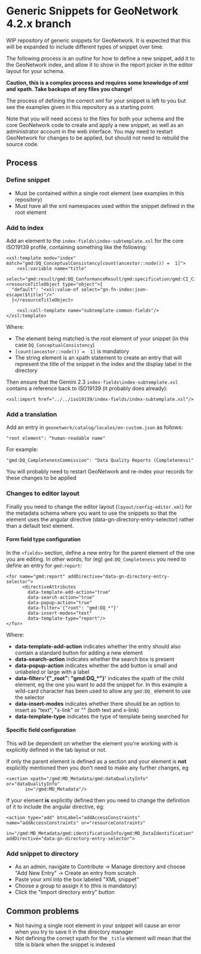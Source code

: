 # Generic Snippets for GeoNetwork 4.2.x branch

WIP repository of generic snippets for GeoNetwork. It is expected that this will be expanded to include different types of snippet over time.

The following process is an outline for how to define a new snippet, add it to the GeoNetwork index, and allow it to show in the report picker in the editor layout for your schema. 

**Caution, this is a complex process and requires some knowledge of xml and xpath. Take backups of any files you change!**

The process of defining the correct xml for your snippet is left to you but see the examples given in this repository as a starting point.

Note that you will need access to the files for both your schema and the core GeoNetwork code to create and apply a new snippet, as well as an administrator account in the web interface. You may need to restart GeoNetwork for changes to be applied, but should not need to rebuild the source code.

## Process

### Define snippet

* Must be contained within a single root element (see examples in this repository)
* Must have all the xml namespaces used within the snippet defined in the root element

### Add to index

Add an element to the `index-fields\index-subtemplate.xsl` for the core ISO19139 profile, containing something like the following:

	<xsl:template mode="index" match="gmd:DQ_ConceptualConsistency[count(ancestor::node()) =  1]">
        <xsl:variable name="title"
                  select="gmd:result/gmd:DQ_ConformanceResult/gmd:specification/gmd:CI_Citation/gmd:otherCitationDetails/(gco:CharacterString|gmx:Anchor)"/>
    <resourceTitleObject type="object">{
      "default": "<xsl:value-of select="gn-fn-index:json-escape($title)"/>"
      }</resourceTitleObject>
           
        <xsl:call-template name="subtemplate-common-fields"/>
    </xsl:template>


Where:

* The element being matched is the root element of your snippet (in this case `DQ_ConceptualConsistency`)
* `[count(ancestor::node()) =  1]` is mandatory
* The string element is an xpath statement to create an entry that will represent the title of the snippet in the index and the display label in the directory

Then ensure that the Gemini 2.3 `index-fields\index-subtemplate.xsl` contains a reference back to ISO19139 (it probably does already):

	<xsl:import href="../../iso19139/index-fields/index-subtemplate.xsl"/>


### Add a translation

Add an entry in `geonetwork/catalog/locales/en-custom.json` as follows:

	"root element": "human-readable name"

For example:

	"gmd:DQ_CompletenessCommission": "Data Quality Reports (Completeness)"

You will probably need to restart GeoNetwork and re-index your records for these changes to be applied

### Changes to editor layout

Finally you need to change the editor layout (`layout/config-editor.xml`) for the metadata schema where you want to use the snippets so that the element uses the angular directive (data-gn-directory-entry-selector) rather than a default text element.

#### Form field type configuration

In the `<fields>` section, define a new entry for the parent element of the one you are editing. In other words, for (eg) `gmd:DQ_Completeness` you need to define an entry for `gmd:report`:

	<for name="gmd:report" addDirective="data-gn-directory-entry-selector">
	      <directiveAttributes
	        data-template-add-action="true"
	        data-search-action="true"
	        data-popup-action="true"
	        data-filter='{"root": "gmd:DQ_*"}'
	        data-insert-modes="text"
	        data-template-type="report"/>
	</for>

Where:

* **data-template-add-action** indicates whether the entry should also contain a standard button for adding a new element
* **data-search-action** indicates whether the search box is present
* **data-popup-action** indicates whether the add button is small and unlabeled or large with a label
* **data-filter='{"\_root": "gmd:DQ_*"}'** indicates the xpath of the child element, eg the one you want to add the snippet for. In this example a wild-card character has been used to allow any `gmd:DQ_` element to use the selector
* **data-insert-modes** indicates whether there should be an option to insert as "text", "x-link" or "" (both text and x-link)
* **data-template-type** indicates the type of template being searched for

#### Specific field configuration

This will be dependent on whether the element you're working with is explicitly defined in the tab layout or not.

If only the parent element is defined as a section and your element is **not** explicitly mentioned then you don't need to make any further changes, eg

	<section xpath="/gmd:MD_Metadata/gmd:dataQualityInfo" or="dataQualityInfo"
	       in="/gmd:MD_Metadata"/>

If your element **is** explicitly defined then you need to change the definition of it to include the angular directive, eg:

	<action type="add" btnLabel="addAccessConstraints" name="addAccessConstraints" or="resourceConstraints"
                  in="/gmd:MD_Metadata/gmd:identificationInfo/gmd:MD_DataIdentification" addDirective="data-gn-directory-entry-selector">

### Add snippet to directory

* As an admin, navigate to Contribute -> Manage directory and choose "Add New Entry" -> Create an entry from scratch
* Paste your xml into the box labeled "XML snippet"
* Choose a group to assign it to (this is mandatory)
* Click the "Import directory entry" button


## Common problems

* Not having a single root element in your snippet will cause an error when you try to save it in the directory manager
* Not defining the correct xpath for the `_title` element will mean that the title is blank when the snippet is indexed
